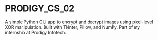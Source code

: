 # PRODIGY_CS_02
A simple Python GUI app to encrypt and decrypt images using pixel-level XOR manipulation. Built with Tkinter, Pillow, and NumPy. Part of my internship at Prodigy Infotech.
